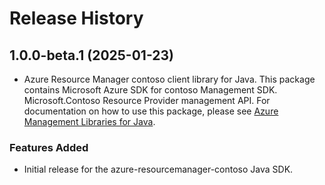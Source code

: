 # Release History

## 1.0.0-beta.1 (2025-01-23)

- Azure Resource Manager contoso client library for Java. This package contains Microsoft Azure SDK for contoso Management SDK. Microsoft.Contoso Resource Provider management API. For documentation on how to use this package, please see [Azure Management Libraries for Java](https://aka.ms/azsdk/java/mgmt).

### Features Added

- Initial release for the azure-resourcemanager-contoso Java SDK.

